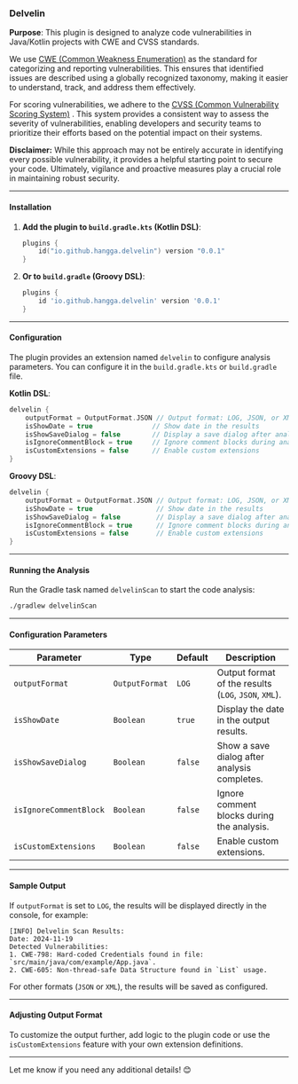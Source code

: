 ### Delvelin

**Purpose**: This plugin is designed to analyze code vulnerabilities in Java/Kotlin projects with CWE and CVSS standards.

<p>We use <span class="highlight">
          <a target="_blank" href="https://cwe.mitre.org/data/slices/699.html">CWE (Common Weakness Enumeration)</a>
        </span> as the standard for categorizing and reporting vulnerabilities. This ensures that identified issues are described using a globally recognized taxonomy, making it easier to understand, track, and address them effectively. </p>
      <p>For scoring vulnerabilities, we adhere to the <span class="highlight">
          <a target="_blank" href="https://www.first.org/cvss/calculator/3.0">CVSS (Common Vulnerability Scoring System)</a>
        </span>. This system provides a consistent way to assess the severity of vulnerabilities, enabling developers and security teams to prioritize their efforts based on the potential impact on their systems. </p>
      <p>
        <strong>Disclaimer:</strong> While this approach may not be entirely accurate in identifying every possible vulnerability, it provides a helpful starting point to secure your code. Ultimately, vigilance and proactive measures play a crucial role in maintaining robust security.
      </p>

---

#### **Installation**

1. **Add the plugin to `build.gradle.kts` (Kotlin DSL)**:
   ```kotlin
   plugins {
       id("io.github.hangga.delvelin") version "0.0.1"
   }
   ```

2. **Or to `build.gradle` (Groovy DSL)**:
   ```groovy
   plugins {
       id 'io.github.hangga.delvelin' version '0.0.1'
   }
   ```

---

#### **Configuration**

The plugin provides an extension named `delvelin` to configure analysis parameters. You can configure it in the `build.gradle.kts` or `build.gradle` file.

**Kotlin DSL**:
```kotlin
delvelin {
    outputFormat = OutputFormat.JSON // Output format: LOG, JSON, or XML
    isShowDate = true               // Show date in the results
    isShowSaveDialog = false        // Display a save dialog after analysis
    isIgnoreCommentBlock = true     // Ignore comment blocks during analysis
    isCustomExtensions = false      // Enable custom extensions
}
```

**Groovy DSL**:
```groovy
delvelin {
    outputFormat = OutputFormat.JSON // Output format: LOG, JSON, or XML
    isShowDate = true                // Show date in the results
    isShowSaveDialog = false         // Display a save dialog after analysis
    isIgnoreCommentBlock = true      // Ignore comment blocks during analysis
    isCustomExtensions = false       // Enable custom extensions
}
```

---

#### **Running the Analysis**

Run the Gradle task named `delvelinScan` to start the code analysis:
```bash
./gradlew delvelinScan
```

---

#### **Configuration Parameters**

| **Parameter**         | **Type**              | **Default**       | **Description**                                                              |
|------------------------|-----------------------|-------------------|------------------------------------------------------------------------------|
| `outputFormat`         | `OutputFormat`       | `LOG`             | Output format of the results (`LOG`, `JSON`, `XML`).                        |
| `isShowDate`           | `Boolean`            | `true`            | Display the date in the output results.                                     |
| `isShowSaveDialog`     | `Boolean`            | `false`           | Show a save dialog after analysis completes.                                |
| `isIgnoreCommentBlock` | `Boolean`            | `false`           | Ignore comment blocks during the analysis.                                  |
| `isCustomExtensions`   | `Boolean`            | `false`           | Enable custom extensions.                                                   |

---

#### **Sample Output**
If `outputFormat` is set to `LOG`, the results will be displayed directly in the console, for example:
```
[INFO] Delvelin Scan Results:
Date: 2024-11-19
Detected Vulnerabilities:
1. CWE-798: Hard-coded Credentials found in file: `src/main/java/com/example/App.java`.
2. CWE-605: Non-thread-safe Data Structure found in `List` usage.
```

For other formats (`JSON` or `XML`), the results will be saved as configured.

---

#### **Adjusting Output Format**
To customize the output further, add logic to the plugin code or use the `isCustomExtensions` feature with your own extension definitions.

---

Let me know if you need any additional details! 😊